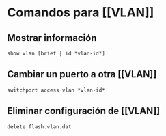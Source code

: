 # Comandos para [[VLAN]]
## Mostrar información
````
show vlan [brief | id *vlan-id*]
````

## Cambiar un puerto a otra [[VLAN]]
````
switchport access vlan *vlan-id*
````

## Eliminar configuración de [[VLAN]]
````
delete flash:vlan.dat 
````
